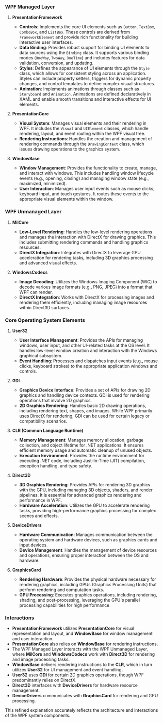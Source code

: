 ### WPF Managed Layer

1. **PresentationFramework**
   - **Controls**: Implements the core UI elements such as `Button`, `TextBox`, `ComboBox`, and `ListBox`. These controls are derived from `FrameworkElement` and provide rich functionality for building interactive user interfaces.
   - **Data Binding**: Provides robust support for binding UI elements to data sources using the `Binding` class. It supports various binding modes (`OneWay`, `TwoWay`, `OneTime`) and includes features for data validation, conversion, and updating.
   - **Styles**: Defines the appearance of UI elements through the `Style` class, which allows for consistent styling across an application. Styles can include property setters, triggers for dynamic property changes, and control templates to define complex visual structures.
   - **Animation**: Implements animations through classes such as `Storyboard` and `Animation`. Animations are defined declaratively in XAML and enable smooth transitions and interactive effects for UI elements.

2. **PresentationCore**
   - **Visual System**: Manages visual elements and their rendering in WPF. It includes the `Visual` and `UIElement` classes, which handle rendering, layout, and event routing within the WPF visual tree.
   - **Rendering Instructions**: Handles the creation and management of rendering commands through the `DrawingContext` class, which issues drawing operations to the graphics system.

3. **WindowBase**
   - **Window Management**: Provides the functionality to create, manage, and interact with windows. This includes handling window lifecycle events (e.g., opening, closing) and managing window state (e.g., maximized, minimized).
   - **User Interaction**: Manages user input events such as mouse clicks, keyboard input, and touch gestures. It routes these events to the appropriate visual elements within the window.

### WPF Unmanaged Layer

1. **MilCore**
   - **Low-Level Rendering**: Handles the low-level rendering operations and manages the interaction with DirectX for drawing graphics. This includes submitting rendering commands and handling graphics resources.
   - **DirectX Integration**: Integrates with DirectX to leverage GPU acceleration for rendering tasks, including 3D graphics processing and advanced visual effects.

2. **WindowsCodecs**
   - **Image Decoding**: Utilizes the Windows Imaging Component (WIC) to decode various image formats (e.g., PNG, JPEG) into a format that WPF can render.
   - **DirectX Integration**: Works with DirectX for processing images and rendering them efficiently, including managing image resources within Direct3D surfaces.

### Core Operating System Elements

1. **User32**
   - **User Interface Management**: Provides the APIs for managing windows, user input, and other UI-related tasks at the OS level. It handles low-level window creation and interaction with the Windows graphical subsystem.
   - **Event Handling**: Processes and dispatches input events (e.g., mouse clicks, keyboard strokes) to the appropriate application windows and controls.

2. **GDI**
   - **Graphics Device Interface**: Provides a set of APIs for drawing 2D graphics and handling device contexts. GDI is used for rendering operations that involve 2D graphics.
   - **2D Graphics Rendering**: Handles basic 2D drawing operations, including rendering text, shapes, and images. While WPF primarily uses DirectX for rendering, GDI can be used for certain legacy or compatibility scenarios.

3. **CLR (Common Language Runtime)**
   - **Memory Management**: Manages memory allocation, garbage collection, and object lifetime for .NET applications. It ensures efficient memory usage and automatic cleanup of unused objects.
   - **Execution Environment**: Provides the runtime environment for executing .NET code, including Just-In-Time (JIT) compilation, exception handling, and type safety.

4. **Direct3D**
   - **3D Graphics Rendering**: Provides APIs for rendering 3D graphics with the GPU, including managing 3D objects, shaders, and render pipelines. It is essential for advanced graphics rendering and performance in WPF.
   - **Hardware Acceleration**: Utilizes the GPU to accelerate rendering tasks, providing high-performance graphics processing for complex scenes and effects.

5. **DeviceDrivers**
   - **Hardware Communication**: Manages communication between the operating system and hardware devices, such as graphics cards and input devices.
   - **Device Management**: Handles the management of device resources and operations, ensuring proper interaction between the OS and hardware.

6. **GraphicsCard**
   - **Rendering Hardware**: Provides the physical hardware necessary for rendering graphics, including GPUs (Graphics Processing Units) that perform rendering and computation tasks.
   - **GPU Processing**: Executes graphics operations, including rendering, shading, and post-processing, leveraging the GPU's parallel processing capabilities for high performance.

### Interactions

- **PresentationFramework** utilizes **PresentationCore** for visual representation and layout, and **WindowBase** for window management and user interaction.
- **PresentationCore** also relies on **WindowBase** for rendering instructions.
- The WPF Managed Layer interacts with the WPF Unmanaged Layer, where **MilCore** and **WindowsCodecs** work with **Direct3D** for rendering and image processing tasks.
- **WindowBase** delivers rendering instructions to the **CLR**, which in turn utilizes **User32** for UI management and event handling.
- **User32** uses **GDI** for certain 2D graphics operations, though WPF predominantly relies on DirectX.
- **Direct3D** interfaces with **DeviceDrivers** for hardware resource management.
- **DeviceDrivers** communicates with **GraphicsCard** for rendering and GPU processing.

This refined explanation accurately reflects the architecture and interactions of the WPF system components.
